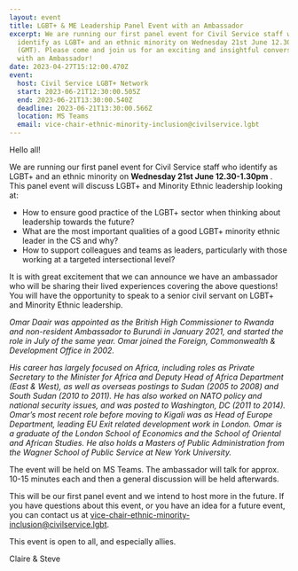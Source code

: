 ```yaml
---
layout: event
title: LGBT+ & ME Leadership Panel Event with an Ambassador
excerpt: We are running our first panel event for Civil Service staff who
  identify as LGBT+ and an ethnic minority on Wednesday 21st June 12.30-1.30pm
  (GMT). Please come and join us for an exciting and insightful conversation
  with an Ambassador!
date: 2023-04-27T15:12:00.470Z
event:
  host: Civil Service LGBT+ Network
  start: 2023-06-21T12:30:00.505Z
  end: 2023-06-21T13:30:00.540Z
  deadline: 2023-06-21T13:30:00.566Z
  location: MS Teams
  email: vice-chair-ethnic-minority-inclusion@civilservice.lgbt
---
```

<!--StartFragment-->

Hello all!

We are running our first panel event for Civil Service staff who identify as LGBT+ and an ethnic minority on **Wednesday 21st June 12.30-1.30pm** . This panel event will discuss LGBT+ and Minority Ethnic leadership looking at:

* How to ensure good practice of the LGBT+ sector when thinking about leadership towards the future?
* What are the most important qualities of a good LGBT+ minority ethnic leader in the CS and why?
* How to support colleagues and teams as leaders, particularly with those working at a targeted intersectional level?

It is with great excitement that we can announce we have an ambassador who will be sharing their lived experiences covering the above questions! You will have the opportunity to speak to a senior civil servant on LGBT+ and Minority Ethnic leadership. 

*Omar Daair was appointed as the British High Commissioner to Rwanda and non-resident Ambassador to Burundi in January 2021, and started the role in July of the same year. Omar joined the Foreign, Commonwealth & Development Office in 2002.*

*His career has largely focused on Africa, including roles as Private Secretary to the Minister for Africa and Deputy Head of Africa Department (East & West), as well as overseas postings to Sudan (2005 to 2008) and South Sudan (2010 to 2011). He has also worked on NATO policy and national security issues, and was posted to Washington, DC (2011 to 2014). Omar’s most recent role before moving to Kigali was as Head of Europe Department, leading EU Exit related development work in London. Omar is a graduate of the London School of Economics and the School of Oriental and African Studies. He also holds a Masters of Public Administration from the Wagner School of Public Service at New York University.*

The event will be held on MS Teams. The ambassador will talk for approx. 10-15 minutes each and then a general discussion will be held afterwards. 

This will be our first panel event and we intend to host more in the future. If you have questions about this event, or you have an idea for a future event, you can contact us at [vice-chair-ethnic-minority-inclusion@civilservice.lgbt](mailto:vice-chair-ethnic-minority-inclusion@civilservice.lgbt).

This event is open to all, and especially allies.

Claire & Steve

<!--EndFragment-->